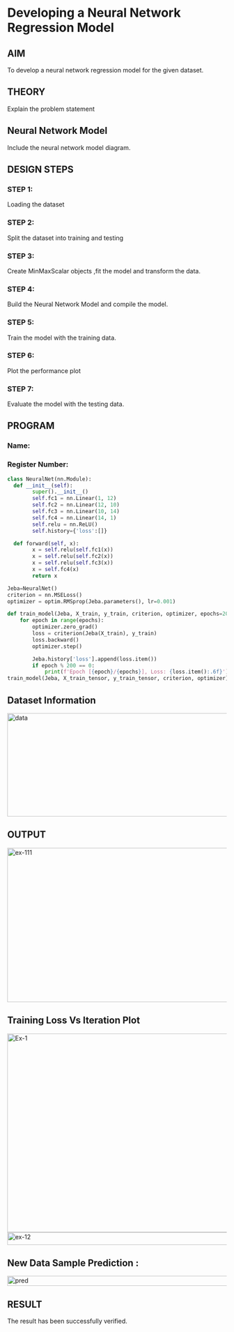 # Developing a Neural Network Regression Model

## AIM

To develop a neural network regression model for the given dataset.

## THEORY

Explain the problem statement

## Neural Network Model

Include the neural network model diagram.

## DESIGN STEPS

### STEP 1:

Loading the dataset

### STEP 2:

Split the dataset into training and testing

### STEP 3:

Create MinMaxScalar objects ,fit the model and transform the data.

### STEP 4:

Build the Neural Network Model and compile the model.

### STEP 5:

Train the model with the training data.

### STEP 6:

Plot the performance plot

### STEP 7:

Evaluate the model with the testing data.

## PROGRAM
### Name:
### Register Number:
```python
class NeuralNet(nn.Module):
  def __init__(self):
        super().__init__()
        self.fc1 = nn.Linear(1, 12)
        self.fc2 = nn.Linear(12, 10)
        self.fc3 = nn.Linear(10, 14)
        self.fc4 = nn.Linear(14, 1)
        self.relu = nn.ReLU()
        self.history={'loss':[]}

  def forward(self, x):
        x = self.relu(self.fc1(x))
        x = self.relu(self.fc2(x))
        x = self.relu(self.fc3(x))
        x = self.fc4(x)
        return x

Jeba=NeuralNet()
criterion = nn.MSELoss()
optimizer = optim.RMSprop(Jeba.parameters(), lr=0.001)

def train_model(Jeba, X_train, y_train, criterion, optimizer, epochs=2000):
    for epoch in range(epochs):
        optimizer.zero_grad()
        loss = criterion(Jeba(X_train), y_train)
        loss.backward()
        optimizer.step()

        Jeba.history['loss'].append(loss.item())
        if epoch % 200 == 0:
            print(f'Epoch [{epoch}/{epochs}], Loss: {loss.item():.6f}')
train_model(Jeba, X_train_tensor, y_train_tensor, criterion, optimizer)

```
## Dataset Information

<img width="561" height="237" alt="data" src="https://github.com/user-attachments/assets/1d3fcd44-1fe6-4b29-baa8-dfb3cceee334" />

## OUTPUT

<img width="621" height="354" alt="ex-111" src="https://github.com/user-attachments/assets/81f1da54-2b0d-49f9-aab4-81bef920c9e4" />

## Training Loss Vs Iteration Plot
<img width="582" height="456" alt="Ex-1" src="https://github.com/user-attachments/assets/91321bd4-24a1-4673-a44a-b54659be2403" />


<img width="588" height="29" alt="ex-12" src="https://github.com/user-attachments/assets/7b89fa86-a412-4e16-832e-ada5cdfb0a96" />

## New Data Sample Prediction :
<img width="593" height="23" alt="pred" src="https://github.com/user-attachments/assets/3aa47dde-11fb-4fd1-9af3-70e1afaac182" />

## RESULT

The result has been successfully verified.
